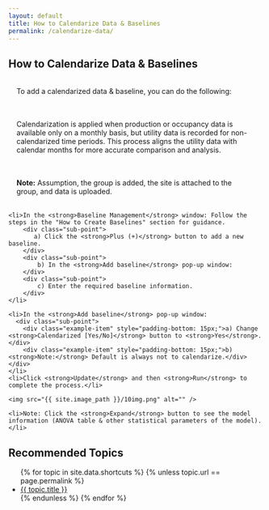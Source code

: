 ```yaml
---
layout: default
title: How to Calendarize Data & Baselines
permalink: /calendarize-data/
---
```


<div class="styled-list">
  <h2>How to Calendarize Data & Baselines</h2>
    <p style="margin-bottom: 16px; padding: 16px;">To add a calendarized data & baseline, you can do the following:</p>
    <p style="margin-bottom: 16px; padding: 16px;">
        Calendarization is applied when production or occupancy data is available only on a monthly basis, but utility data is recorded for non-calendarized time periods. This process aligns the utility data with calendar months for more accurate comparison and analysis.
    </p>
    <p style="margin-bottom: 16px; padding: 16px;">
      <strong>Note:</strong> Assumption, the group is added, the site is attached to the group, and data is uploaded.
    </p>


    
    <li>In the <strong>Baseline Management</strong> window: Follow the steps in the "How to Create Baselines" section for guidance.
        <div class="sub-point">
           a) Click the <strong>Plus (+)</strong> button to add a new baseline.
        </div>
        <div class="sub-point">
            b) In the <strong>Add baseline</strong> pop-up window:
        </div>
        <div class="sub-point">
            c) Enter the required baseline information.
        </div>     
    </li>

    <li>In the <strong>Add baseline</strong> pop-up window:
      <div class="sub-point">
        <div class="example-item" style="padding-bottom: 15px;">a) Change <strong>Calendarized [Yes/No]</strong> button to <strong>Yes</strong>.</div>
        <div class="example-item" style="padding-bottom: 15px;">b) <strong>Note:</strong> Default is always not to calendarize.</div>
    </div>
    </li>
    <li>Click <strong>Update</strong> and then <strong>Run</strong> to complete the process.</li>

    <img src="{{ site.image_path }}/10img.png" alt="" />

    <li>Note: Click the <strong>Expand</strong> button to see the model information (ANOVA table & other statistical parameters of the model).</li>
  </ol>
</div>


<div class="other-topics">
      <h2>Recommended Topics</h2>
      <ul>
        {% for topic in site.data.shortcuts %}
          {% unless topic.url == page.permalink %}
            <li><a href="{{ topic.url }}">{{ topic.title }}</a></li>
          {% endunless %}
        {% endfor %}
      </ul>
    </div>